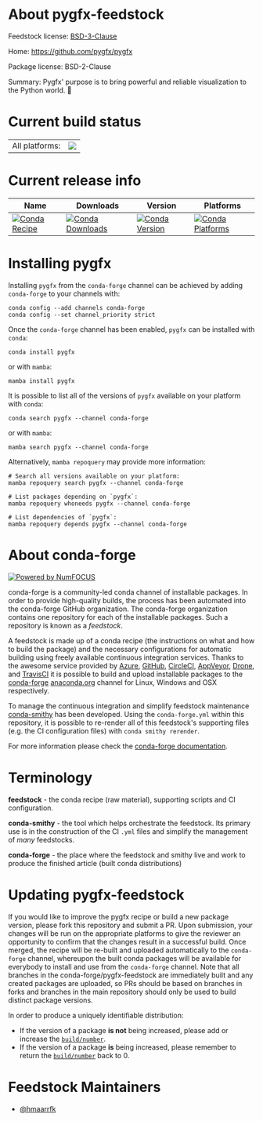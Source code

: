 About pygfx-feedstock
=====================

Feedstock license: [BSD-3-Clause](https://github.com/conda-forge/pygfx-feedstock/blob/main/LICENSE.txt)

Home: https://github.com/pygfx/pygfx

Package license: BSD-2-Clause

Summary: Pygfx' purpose is to bring powerful and reliable visualization to the Python world. 🚀

Current build status
====================


<table><tr><td>All platforms:</td>
    <td>
      <a href="https://dev.azure.com/conda-forge/feedstock-builds/_build/latest?definitionId=20348&branchName=main">
        <img src="https://dev.azure.com/conda-forge/feedstock-builds/_apis/build/status/pygfx-feedstock?branchName=main">
      </a>
    </td>
  </tr>
</table>

Current release info
====================

| Name | Downloads | Version | Platforms |
| --- | --- | --- | --- |
| [![Conda Recipe](https://img.shields.io/badge/recipe-pygfx-green.svg)](https://anaconda.org/conda-forge/pygfx) | [![Conda Downloads](https://img.shields.io/conda/dn/conda-forge/pygfx.svg)](https://anaconda.org/conda-forge/pygfx) | [![Conda Version](https://img.shields.io/conda/vn/conda-forge/pygfx.svg)](https://anaconda.org/conda-forge/pygfx) | [![Conda Platforms](https://img.shields.io/conda/pn/conda-forge/pygfx.svg)](https://anaconda.org/conda-forge/pygfx) |

Installing pygfx
================

Installing `pygfx` from the `conda-forge` channel can be achieved by adding `conda-forge` to your channels with:

```
conda config --add channels conda-forge
conda config --set channel_priority strict
```

Once the `conda-forge` channel has been enabled, `pygfx` can be installed with `conda`:

```
conda install pygfx
```

or with `mamba`:

```
mamba install pygfx
```

It is possible to list all of the versions of `pygfx` available on your platform with `conda`:

```
conda search pygfx --channel conda-forge
```

or with `mamba`:

```
mamba search pygfx --channel conda-forge
```

Alternatively, `mamba repoquery` may provide more information:

```
# Search all versions available on your platform:
mamba repoquery search pygfx --channel conda-forge

# List packages depending on `pygfx`:
mamba repoquery whoneeds pygfx --channel conda-forge

# List dependencies of `pygfx`:
mamba repoquery depends pygfx --channel conda-forge
```


About conda-forge
=================

[![Powered by
NumFOCUS](https://img.shields.io/badge/powered%20by-NumFOCUS-orange.svg?style=flat&colorA=E1523D&colorB=007D8A)](https://numfocus.org)

conda-forge is a community-led conda channel of installable packages.
In order to provide high-quality builds, the process has been automated into the
conda-forge GitHub organization. The conda-forge organization contains one repository
for each of the installable packages. Such a repository is known as a *feedstock*.

A feedstock is made up of a conda recipe (the instructions on what and how to build
the package) and the necessary configurations for automatic building using freely
available continuous integration services. Thanks to the awesome service provided by
[Azure](https://azure.microsoft.com/en-us/services/devops/), [GitHub](https://github.com/),
[CircleCI](https://circleci.com/), [AppVeyor](https://www.appveyor.com/),
[Drone](https://cloud.drone.io/welcome), and [TravisCI](https://travis-ci.com/)
it is possible to build and upload installable packages to the
[conda-forge](https://anaconda.org/conda-forge) [anaconda.org](https://anaconda.org/)
channel for Linux, Windows and OSX respectively.

To manage the continuous integration and simplify feedstock maintenance
[conda-smithy](https://github.com/conda-forge/conda-smithy) has been developed.
Using the ``conda-forge.yml`` within this repository, it is possible to re-render all of
this feedstock's supporting files (e.g. the CI configuration files) with ``conda smithy rerender``.

For more information please check the [conda-forge documentation](https://conda-forge.org/docs/).

Terminology
===========

**feedstock** - the conda recipe (raw material), supporting scripts and CI configuration.

**conda-smithy** - the tool which helps orchestrate the feedstock.
                   Its primary use is in the construction of the CI ``.yml`` files
                   and simplify the management of *many* feedstocks.

**conda-forge** - the place where the feedstock and smithy live and work to
                  produce the finished article (built conda distributions)


Updating pygfx-feedstock
========================

If you would like to improve the pygfx recipe or build a new
package version, please fork this repository and submit a PR. Upon submission,
your changes will be run on the appropriate platforms to give the reviewer an
opportunity to confirm that the changes result in a successful build. Once
merged, the recipe will be re-built and uploaded automatically to the
`conda-forge` channel, whereupon the built conda packages will be available for
everybody to install and use from the `conda-forge` channel.
Note that all branches in the conda-forge/pygfx-feedstock are
immediately built and any created packages are uploaded, so PRs should be based
on branches in forks and branches in the main repository should only be used to
build distinct package versions.

In order to produce a uniquely identifiable distribution:
 * If the version of a package **is not** being increased, please add or increase
   the [``build/number``](https://docs.conda.io/projects/conda-build/en/latest/resources/define-metadata.html#build-number-and-string).
 * If the version of a package **is** being increased, please remember to return
   the [``build/number``](https://docs.conda.io/projects/conda-build/en/latest/resources/define-metadata.html#build-number-and-string)
   back to 0.

Feedstock Maintainers
=====================

* [@hmaarrfk](https://github.com/hmaarrfk/)

